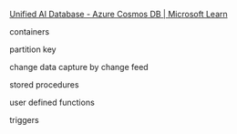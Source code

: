 
[Unified AI Database - Azure Cosmos DB | Microsoft Learn](https://learn.microsoft.com/en-us/azure/cosmos-db/introduction)

containers 

partition key 

change data capture by change feed

stored procedures

user defined functions

triggers 

